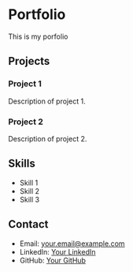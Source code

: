 # Portfolio
This is my porfolio
## Projects

### Project 1
Description of project 1.

### Project 2
Description of project 2.

## Skills
- Skill 1
- Skill 2
- Skill 3

## Contact
- Email: your.email@example.com
- LinkedIn: [Your LinkedIn](https://www.linkedin.com/in/yourprofile)
- GitHub: [Your GitHub](https://github.com/yourusername)

<!-- <a href='https://pngtree.com/freepng/trendy-male-art-vector_15454543.html'>png image from pngtree.com/</a> -->